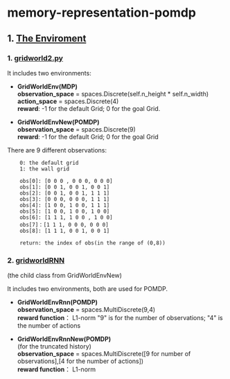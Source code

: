 # memory-representation-pomdp

## 1. [The Enviroment](https://github.com/YanhuaZhang516/memory-representation-pomdp/tree/main/gym_test)
### 1. [gridworld2.py](https://github.com/YanhuaZhang516/memory-representation-pomdp/blob/main/gym_test/gridworld2.py)
It includes two environments:  
- **GridWorldEnv(MDP)**  
**observation_space** = spaces.Discrete(self.n_height * self.n_width)  
**action_space** = spaces.Discrete(4)  
**reward**: -1 for the default Grid; 0 for the goal Grid.

- **GridWorldEnvNew(POMDP)**  
**observation_space** = spaces.Discrete(9)  
**reward**: -1 for the default Grid; 0 for the goal Grid

There are 9 different observations:   
  
        0: the default grid
        1: the wall grid  

        obs[0]: [0 0 0 , 0 0 0, 0 0 0]
        obs[1]: [0 0 1, 0 0 1, 0 0 1]
        obs[2]: [0 0 1, 0 0 1, 1 1 1]
        obs[3]: [0 0 0, 0 0 0, 1 1 1]
        obs[4]: [1 0 0, 1 0 0, 1 1 1]
        obs[5]: [1 0 0, 1 0 0, 1 0 0]
        obs[6]: [1 1 1, 1 0 0 , 1 0 0]
        obs[7]：[1 1 1, 0 0 0, 0 0 0]
        obs[8]: [1 1 1, 0 0 1, 0 0 1]

        return: the index of obs(in the range of (0,8))

### 2. [gridworldRNN](https://github.com/YanhuaZhang516/memory-representation-pomdp/blob/main/gym_test/gridworldRNN.py)
(the child class from GridWorldEnvNew)

It includes two environments, both are used for POMDP.
- **GridWorldEnvRnn(POMDP)**  
**observation_space** = spaces.MultiDiscrete(9,4)  
**reward function**： L1-norm 
"9" is for the number of observations; "4" is the number of actions

- **GridWorldEnvRnnNew(POMDP)**  
(for the truncated history)  
**observation_space** = spaces.MultiDiscrete([9 for number of observations],[4 for the number of actions])  
**reward function**： L1-norm 


